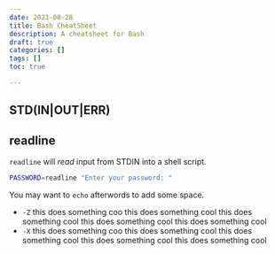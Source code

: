 ```yaml
---
date: 2021-08-28
title: Bash CheatSheet
description: A cheatsheet for Bash
draft: true
categories: []
tags: []
toc: true

---
```


## STD(IN|OUT|ERR)

## readline

`readline` will *read* input from STDIN into a shell script. 

```bash
PASSWORD=readline "Enter your password: "
```
You may want to `echo` afterwords to add some space. 

- `-Z` this does something coo this does something cool this does something cool
    this does something cool this does something cool
- `-X` this does something coo this does something cool this does something cool
    this does something cool this does something cool




